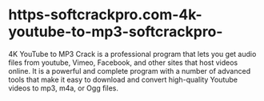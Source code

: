 # https-softcrackpro.com-4k-youtube-to-mp3-softcrackpro-
4K YouTube to MP3 Crack is a professional program that lets you get audio files from youtube, Vimeo, Facebook, and other sites that host videos online. It is a powerful and complete program with a number of advanced tools that make it easy to download and convert high-quality Youtube videos to mp3, m4a, or Ogg files. 
